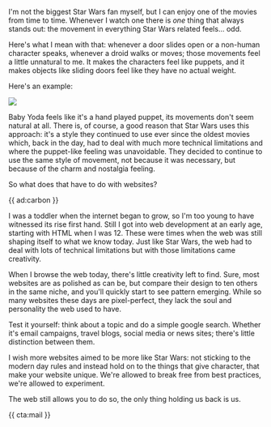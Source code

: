 I'm not the biggest Star Wars fan myself, but I can enjoy one of the movies from time to time. Whenever I watch one there is _one_ thing that always stands out: the movement in everything Star Wars related feels… odd.

Here's what I mean with that: whenever a door slides open or a non-human character speaks, whenever a droid walks or moves; those movements feel a little unnatural to me. It makes the characters feel like puppets, and it makes objects like sliding doors feel like they have no actual weight. 

Here's an example:

<p>
    <img src="/resources/img/static/star-wars/star-wars.gif"/>
</p>

Baby Yoda feels like it's a hand played puppet, its movements don't seem natural at all. There is, of course, a good reason that Star Wars uses this approach: it's a style they continued to use ever since the oldest movies which, back in the day, had to deal with much more technical limitations and where the puppet-like feeling was unavoidable. They decided to continue to use the same style of movement, not because it was necessary, but because of the charm and nostalgia feeling.

So what does that have to do with websites?

{{ ad:carbon }}

I was a toddler when the internet began to grow, so I'm too young to have witnessed its rise first hand. Still I got into web development at an early age, starting with HTML when I was 12. These were times when the web was still shaping itself to what we know today. Just like Star Wars, the web had to deal with lots of technical limitations but with those limitations came creativity.

When I browse the web today, there's little creativity left to find. Sure, most websites are as polished as can be, but compare their design to ten others in the same niche, and you'll quickly start to see pattern emerging. While so many websites these days are pixel-perfect, they lack the soul and personality the web used to have. 

Test it yourself: think about a topic and do a simple google search. Whether it's email campaigns, travel blogs, social media or news sites; there's little distinction between them.

I wish more websites aimed to be more like Star Wars: not sticking to the modern day rules and instead hold on to the things that give character, that make your website unique. We're allowed to break free from best practices, we're allowed to experiment. 

The web still allows you to do so, the only thing holding us back is us.

{{ cta:mail }}
